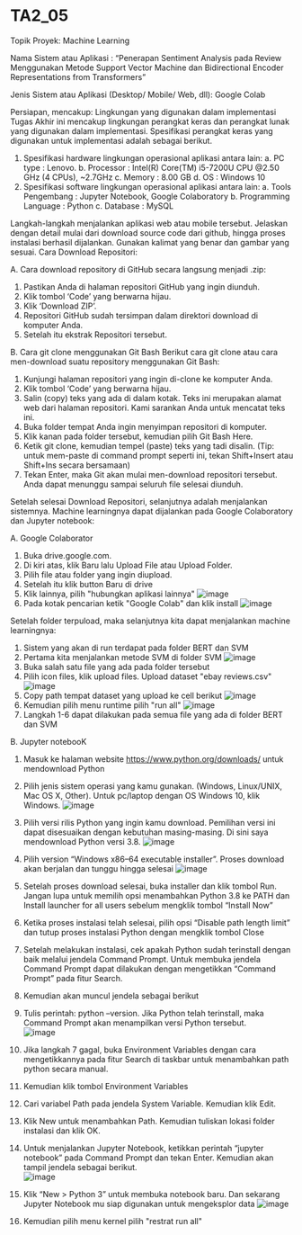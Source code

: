 # TA2_05

Topik Proyek: Machine Learning

Nama Sistem atau Aplikasi : “Penerapan Sentiment Analysis pada Review Menggunakan Metode Support Vector Machine dan Bidirectional Encoder Representations from Transformers”

Jenis Sistem atau Aplikasi (Desktop/ Mobile/ Web, dll): Google Colab

Persiapan, mencakup: 
Lingkungan  yang  digunakan  dalam  implementasi  Tugas  Akhir  ini  mencakup lingkungan perangkat keras dan perangkat lunak  yang digunakan dalam implementasi. Spesifikasi perangkat keras yang digunakan untuk implementasi adalah sebagai berikut.
1.	Spesifikasi hardware lingkungan operasional aplikasi antara lain:
    a.	PC type : Lenovo.
    b.	Processor : Intel(R) Core(TM) i5-7200U CPU @2.50 GHz (4 CPUs), ~2.7GHz
    c.	Memory : 8.00 GB 
    d.	OS : Windows 10
2.	Spesifikasi software lingkungan operasional aplikasi antara lain:
    a.	Tools Pengembang : Jupyter Notebook, Google Colaboratory
    b.	Programming Language :  Python
    c.	Database : MySQL

Langkah-langkah menjalankan aplikasi web atau mobile tersebut. Jelaskan dengan detail mulai dari download source code  dari github, hingga proses instalasi berhasil dijalankan. Gunakan kalimat yang benar dan gambar yang sesuai.
Cara Download Repositori:

A. Cara download repository di GitHub secara langsung menjadi .zip:
1. Pastikan Anda di halaman repositori GitHub yang ingin diunduh.
2. Klik tombol ‘Code’ yang berwarna hijau.
3. Klik ‘Download ZIP’.
4. Repositori GitHub sudah tersimpan dalam direktori download di komputer Anda.
5. Setelah itu ekstrak  Repositori tersebut.

B. Cara git clone menggunakan Git Bash
Berikut cara git clone atau cara men-download suatu repository menggunakan Git Bash:
1. Kunjungi halaman repositori yang ingin di-clone ke komputer Anda.
2. Klik tombol ‘Code’ yang berwarna hijau.
3. Salin (copy) teks yang ada di dalam kotak. Teks ini merupakan alamat web dari halaman repositori. Kami sarankan Anda untuk mencatat teks ini.
4. Buka folder tempat Anda ingin menyimpan repositori di komputer.
5. Klik kanan pada folder tersebut, kemudian pilih Git Bash Here.
6. Ketik git clone, kemudian tempel (paste) teks yang tadi disalin. (Tip: untuk mem-paste di command prompt seperti ini, tekan Shift+Insert atau Shift+Ins secara bersamaan)
7. Tekan Enter, maka Git akan mulai men-download repositori tersebut. Anda dapat menunggu sampai seluruh file selesai diunduh.

Setelah selesai Download Repositori, selanjutnya adalah menjalankan sistemnya. Machine learningnya dapat dijalankan pada Google Colaboratory dan Jupyter notebook:

A. Google Colaborator
1. Buka drive.google.com.
2. Di kiri atas, klik Baru lalu  Upload File atau Upload Folder.
3. Pilih file atau folder yang ingin diupload. 
4. Setelah itu klik button Baru di drive
5. Klik lainnya, pilih "hubungkan aplikasi lainnya"
![image](https://user-images.githubusercontent.com/60635181/184630482-85e9c186-9ca6-4cad-a737-c2c79fb8d448.png)
6. Pada kotak pencarian ketik "Google Colab" dan klik install
![image](https://user-images.githubusercontent.com/60635181/184630638-7153cb7e-5887-49ba-bfc7-56f2720cf7f2.png)

Setelah folder terpuload, maka selanjutnya kita dapat menjalankan machine learningnya:
1. Sistem yang akan di run terdapat pada folder BERT dan SVM
2. Pertama kita menjalankan metode SVM di folder SVM
![image](https://user-images.githubusercontent.com/60635181/184631445-df349bb4-8f4f-4bac-addb-be0483450de9.png)
4. Buka salah satu file yang ada  pada folder tersebut
5. Pilih icon files, klik upload files. Upload dataset "ebay reviews.csv"
![image](https://user-images.githubusercontent.com/60635181/184631515-03817564-abc1-4bca-82f5-f01840b1fef8.png)
6. Copy path tempat dataset yang upload ke cell berikut
![image](https://user-images.githubusercontent.com/60635181/184631322-f4bcab4e-5d8c-49bd-bf8e-4a2bd295b994.png)
7. Kemudian  pilih menu runtime  pilih "run all"
![image](https://user-images.githubusercontent.com/60635181/184631381-3d394437-2014-4ede-ac5f-e56de6bb39bc.png)
8. Langkah 1-6 dapat dilakukan pada semua file yang ada di folder BERT dan SVM

B. Jupyter notebooK
1. Masuk ke halaman website https://www.python.org/downloads/ untuk mendownload Python
2. Pilih jenis sistem operasi yang kamu gunakan. (Windows, Linux/UNIX, Mac OS X, Other). Untuk pc/laptop dengan OS Windows 10, klik Windows.
![image](https://user-images.githubusercontent.com/60635181/184634928-2a24cfe4-e59d-4f2f-afd0-9cd8b5e9e6cb.png)

3. Pilih versi rilis Python yang ingin kamu download. Pemilihan versi ini dapat disesuaikan dengan kebutuhan masing-masing. Di sini saya mendownload Python versi 3.8.  ![image](https://user-images.githubusercontent.com/60635181/184634991-1acb63bb-9ee9-4ac8-a27c-0b0e72f42e27.png)

4. Pilih version “Windows x86–64 executable installer”. Proses download akan berjalan dan tunggu hingga selesai  ![image](https://user-images.githubusercontent.com/60635181/184640633-5b00b9dc-5a02-4068-bf2a-7534fca6b6e7.png)

5. Setelah proses download selesai, buka installer dan klik tombol Run. Jangan lupa untuk memilih opsi menambahkan Python 3.8 ke PATH dan Install launcher for all users sebelum mengklik tombol “Install Now”
6. Ketika proses instalasi telah selesai, pilih opsi “Disable path length limit” dan tutup proses instalasi Python dengan mengklik tombol Close
7. Setelah melakukan instalasi, cek apakah Python sudah terinstall dengan baik melalui jendela Command Prompt. Untuk membuka jendela Command Prompt dapat dilakukan dengan mengetikkan “Command Prompt” pada fitur Search.
8. Kemudian akan muncul jendela sebagai berikut
9. Tulis perintah: python –version. Jika Python telah terinstall, maka Command Prompt akan menampilkan versi Python tersebut.   
![image](https://user-images.githubusercontent.com/60635181/184640831-48a43787-00c3-4e21-926a-f931e9820252.png)

10. Jika langkah 7 gagal, buka Environment Variables dengan cara mengetikkannya pada fitur Search di taskbar untuk menambahkan path python secara manual.
11. Kemudian klik tombol Environment Variables
12. Cari variabel Path pada jendela System Variable. Kemudian klik Edit.
13. Klik New untuk menambahkan Path. Kemudian tuliskan lokasi folder instalasi dan klik OK.
14. Untuk menjalankan Jupyter Notebook, ketikkan perintah “jupyter notebook” pada Command Prompt dan tekan Enter. Kemudian akan tampil jendela sebagai berikut.  
![image](https://user-images.githubusercontent.com/60635181/184641267-1b4741c0-403a-4c8d-a80d-e601e6156867.png)

15. Klik “New > Python 3” untuk membuka notebook baru. Dan sekarang Jupyter Notebook mu siap digunakan untuk mengeksplor data
![image](https://user-images.githubusercontent.com/60635181/184641338-83bb829c-8c6a-4c0f-bd2b-bb9d9d89250a.png)

16.  Kemudian  pilih menu kernel  pilih "restrat run all"
